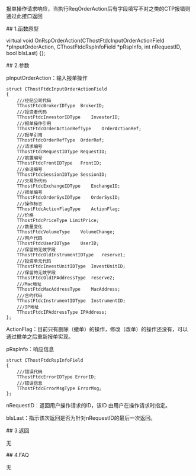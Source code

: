 <p>报单操作请求响应，当执行ReqOrderAction后有字段填写不对之类的CTP报错则通过此接口返回</p>
<span class="anchor" id="f8e0f414-4293-47e3-917c-0a4f9a548a54"></span>
## 1.函数原型
<p>virtual void OnRspOrderAction(CThostFtdcInputOrderActionField *pInputOrderAction, CThostFtdcRspInfoField *pRspInfo, int nRequestID, bool bIsLast) {};</p>
<span class="anchor" id="d39f81e0-ffdf-483c-bcc2-72703897d8f3"></span>
## 2.参数
<p>pInputOrderAction：输入报单操作</p>
<pre><code>struct CThostFtdcInputOrderActionField
{
    ///经纪公司代码
    TThostFtdcBrokerIDType  BrokerID;
    ///投资者代码
    TThostFtdcInvestorIDType    InvestorID;
    ///报单操作引用
    TThostFtdcOrderActionRefType    OrderActionRef;
    ///报单引用
    TThostFtdcOrderRefType  OrderRef;
    ///请求编号
    TThostFtdcRequestIDType RequestID;
    ///前置编号
    TThostFtdcFrontIDType   FrontID;
    ///会话编号
    TThostFtdcSessionIDType SessionID;
    ///交易所代码
    TThostFtdcExchangeIDType    ExchangeID;
    ///报单编号
    TThostFtdcOrderSysIDType    OrderSysID;
    ///操作标志
    TThostFtdcActionFlagType    ActionFlag;
    ///价格
    TThostFtdcPriceType LimitPrice;
    ///数量变化
    TThostFtdcVolumeType    VolumeChange;
    ///用户代码
    TThostFtdcUserIDType    UserID;
    ///保留的无效字段
    TThostFtdcOldInstrumentIDType   reserve1;
    ///投资单元代码
    TThostFtdcInvestUnitIDType  InvestUnitID;
    ///保留的无效字段
    TThostFtdcOldIPAddressType  reserve2;
    ///Mac地址
    TThostFtdcMacAddressType    MacAddress;
    ///合约代码
    TThostFtdcInstrumentIDType  InstrumentID;
    ///IP地址
    TThostFtdcIPAddressType IPAddress;
};
</code></pre>
<p>ActionFlag：目前只有删除（撤单）的操作，修改（改单）的操作还没有，可以通过撤单之后重新报单实现。</p>
<p>pRspInfo：响应信息</p>
<pre><code>struct CThostFtdcRspInfoField
{
    ///错误代码
    TThostFtdcErrorIDType ErrorID;
    ///错误信息
    TThostFtdcErrorMsgType ErrorMsg;
};
</code></pre>
<p>nRequestID：返回用户操作请求的ID，该ID 由用户在操作请求时指定。</p>
<p>bIsLast：指示该次返回是否为针对nRequestID的最后一次返回。</p>
<span class="anchor" id="8c739d36-ee28-4f0c-8d68-59b5d99c66d8"></span>
## 3.返回
<p>无</p>
<span class="anchor" id="795aa0ae-216a-471e-b4c9-d609b93f0039"></span>
## 4.FAQ
<p>无</p>

